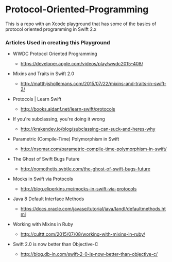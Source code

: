 # Protocol-Oriented-Programming
This is a repo with an Xcode playground that has some of the basics of protocol oriented programming in Swift 2.x

### Articles Used in creating this Playground

* WWDC Protocol Oriented Programming
    * <https://developer.apple.com/videos/play/wwdc2015-408/>


* Mixins and Traits in Swift 2.0
    * <http://matthijshollemans.com/2015/07/22/mixins-and-traits-in-swift-2/>


* Protocols | Learn Swift
    * <http://books.aidanf.net/learn-swift/protocols>


* If you're subclassing, you're doing it wrong
    * <http://krakendev.io/blog/subclassing-can-suck-and-heres-why>


* Parametric (Compile-Time) Polymorphism in Swift
    * <http://nsomar.com/parametric-compile-time-polymorphism-in-swift/>


* The Ghost of Swift Bugs Future
    * <http://nomothetis.svbtle.com/the-ghost-of-swift-bugs-future>


* Mocks in Swift via Protocols
    * <http://blog.eliperkins.me/mocks-in-swift-via-protocols>


* Java 8 Default Interface Methods
    * <https://docs.oracle.com/javase/tutorial/java/IandI/defaultmethods.html>


* Working with Mixins in Ruby
    * <http://culttt.com/2015/07/08/working-with-mixins-in-ruby/>


* Swift 2.0 is now better than Objective-C
    * <http://blog.db-in.com/swift-2-0-is-now-better-than-objective-c/>
